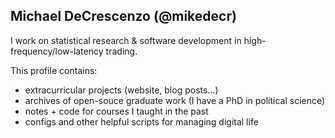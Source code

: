 ## Michael DeCrescenzo (@mikedecr)

I work on statistical research & software development in high-frequency/low-latency trading.

This profile contains:

- extracurricular projects (website, blog posts...)
- archives of open-souce graduate work (I have a PhD in political science)
- notes + code for courses I taught in the past
- configs and other helpful scripts for managing digital life
